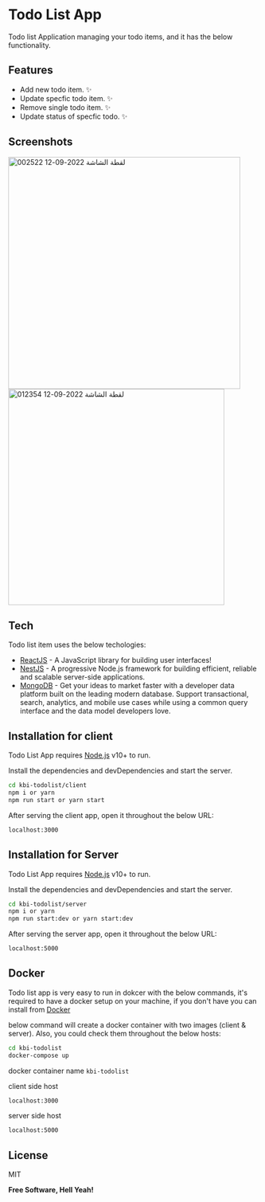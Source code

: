 # Todo List App

Todo list Application managing your todo items, and it has the below functionality. 



## Features

- Add new todo item. ✨ 
- Update specfic todo item. ✨ 
- Remove single todo item.  ✨ 
- Update status of specfic todo. ✨


## Screenshots 

<img width="466" alt="لقطة الشاشة 2022-09-12 002522" src="https://user-images.githubusercontent.com/29964545/189553095-5808bcb5-d838-46e0-9d88-f4da956773f6.png">
<img width="434" alt="لقطة الشاشة 2022-09-12 012354" src="https://user-images.githubusercontent.com/29964545/189553342-633049a6-6390-4484-a7c9-798bfcf3a5f3.png">


## Tech

Todo list item uses the below techologies:
- [ReactJS] - A JavaScript library for building user interfaces!
- [NestJS] - A progressive Node.js framework for building efficient, reliable and scalable server-side applications.
- [MongoDB] - Get your ideas to market faster with a developer data platform built on the leading modern database. Support transactional, search, analytics, and mobile use cases while using a common query interface and the data model developers love.


## Installation for client

Todo List App requires [Node.js](https://nodejs.org/) v10+ to run.

Install the dependencies and devDependencies and start the server.

```sh
cd kbi-todolist/client
npm i or yarn
npm run start or yarn start
```
After serving the client app, open it throughout the below URL: 

```sh
localhost:3000
```


## Installation for Server 

Todo List App requires [Node.js](https://nodejs.org/) v10+ to run.

Install the dependencies and devDependencies and start the server.

```sh
cd kbi-todolist/server
npm i or yarn
npm run start:dev or yarn start:dev
```

After serving the server app, open it throughout the below URL: 

```sh
localhost:5000
```


## Docker

Todo list app is very easy to run in dokcer with the below commands, it's required to have a docker setup on your machine, if you don't have you can install from [Docker](https://www.docker.com/)

below command will create a docker container with two images (client & server). 
Also, you could check them throughout the below hosts: 

```sh
cd kbi-todolist
docker-compose up
```
docker container name  `kbi-todolist`

client side host
```sh
localhost:3000
```

server side host
```sh
localhost:5000
```


## License

MIT

**Free Software, Hell Yeah!**

   [ReactJS]: <https://reactjs.org/>
   [NestJS]: <https://nestjs.com/>   
   [MongoDB]: <https://www.mongodb.com/>



